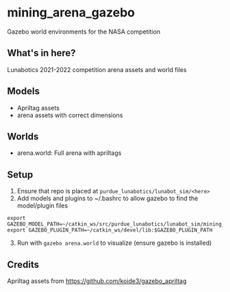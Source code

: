 # mining_arena_gazebo
Gazebo world environments for the NASA competition
## What's in here?
Lunabotics 2021-2022 competition arena assets and world files

## Models
- Apriltag assets
- arena assets with correct dimensions
## Worlds
- arena.world: Full arena with apriltags

## Setup
1. Ensure that repo is placed at `purdue_lunabotics/lunabot_sim/<here>`
2. Add models and plugins to ~/.bashrc to allow gazebo to find the model/plugin files
```
export GAZEBO_MODEL_PATH=~/catkin_ws/src/purdue_lunabotics/lunabot_sim/mining_arena_gazebo/models:$GAZEBO_MODEL_PATH
export GAZEBO_PLUGIN_PATH=~/catkin_ws/devel/lib:$GAZEBO_PLUGIN_PATH

```
3. Run with `gazebo arena.world` to visualize (ensure gazebo is installed)

## Credits
Apriltag assets from https://github.com/koide3/gazebo_apriltag
